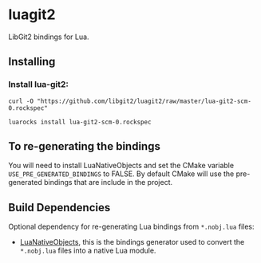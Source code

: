 luagit2
=======

LibGit2 bindings for Lua.

Installing
----------

### Install lua-git2:

	curl -O "https://github.com/libgit2/luagit2/raw/master/lua-git2-scm-0.rockspec"
	
	luarocks install lua-git2-scm-0.rockspec


To re-generating the bindings
-----------------------------

You will need to install LuaNativeObjects and set the CMake variable `USE_PRE_GENERATED_BINDINGS` to FALSE.
By default CMake will use the pre-generated bindings that are include in the project.

Build Dependencies
------------------

Optional dependency for re-generating Lua bindings from `*.nobj.lua` files:

* [LuaNativeObjects](https://github.com/Neopallium/LuaNativeObjects), this is the bindings generator used to convert the `*.nobj.lua` files into a native Lua module.

